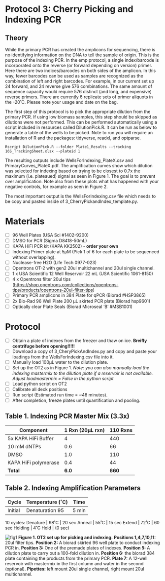 # Protocol 3: Cherry Picking and Indexing PCR

## Theory

While the primary PCR has created the amplicons for sequencing, there is no identifying information on the DNA to tell the sample of origin. This is the purpose of the indexing PCR. In the emp protocol, a single index/barcode is incorporated onto the reverse (or forward depending on version) primer. Here there are two indices/barcodes on both sides of the amplicon. In this way, fewer barcodes can be used as samples are recognized as the combination of left and right barcodes. For example, in our current set up 24 forward, and 24 reverse give 576 combinations. The same amount of sequence capacity would require 576 distinct (and long, and expensive) reverse primers. There are currently 6 replicate sets of primer aliquots in the -20˚C. Please note your usage and date on the bag.

The first step of this protocol is to pick the appropriate dilution from the primary PCR. If using low biomass samples, this step should be skipped as dilutions were not performed. This can be performed automatically using a script included in resources called DilutionPick.R. It can be run as below to generate a table of the wells to be picked. Note to run you will require an installation of R and the packages: tidyverse, readxl, and optparse.

```
Rscript DilutionPick.R --folder Plate1_Results --tracking 16S_TrackingSheet.xlsx --plateid 1
```

The resulting outputs include WellsForIndexing_PlateX.csv and PrimaryCurves_PlateX.pdf. The amplification curves show which dilution was selected for indexing based on trying to be closest to 0.7x the maximum (i.e. plateaued) signal as seen in Figure 1. The goal is to prevent over amplification. Note also from these plots what has happened with your negative controls, for example as seen in Figure 2.

The most important output is the WellsForIndexing.csv file which needs to be copy and pasted inside of 3_CherryPickandIndex_template.py.

# Materials
- [ ] 96 Well Plates (USA Sci #1402-9200)
- [ ] DMSO for PCR (Sigma D8418-50mL)
- [ ] KAPA HiFi PCR kit (KAPA KK2502) - **order your own**
- [ ] Indexing Primer plate at 5µM (Pick 1 of 6 for each plate to be sequenced without overlapping).
- [ ] Nuclease-free H2O (Life Tech 0977-023)
- [ ] Opentrons OT-2 with gen2 20ul multichannel and 20ul single channel.
- [ ] 1 x USA Scientific 12 Well Reservoir 22 mL (USA Scientific 1061-8150) 
- [ ] 4 x Opentrons filter 20ul tips (https://shop.opentrons.com/collections/opentrons-tips/products/opentrons-20ul-filter-tips)
- [ ] Primary PCR amplicons in 384 Plate for qPCR (Biorad #HSP3865)
- [ ] 2x Bio-Rad 96 Well Plate 200 µL skirted PCR plate  (Biorad hsp9601)
- [ ] Optically clear Plate Seals (Biorad Microseal ‘B’ #MSB1001)

# Protocol
- [ ] Obtain a plate of indexes from the freezer and thaw on ice. **Breifly centrifuge before opening!!!!!**
- [ ] Download a copy of 3_CheryPickAndIndex.py and copy and paste your loadings from the WellsForIndexing.csv file into it.
- [ ] Manually load 100µL water to the dilution plate.
- [ ] Set up the OT2 as in Figure 1. *Note: you can also manually load the indexing mastermix to the dilution plate if a reservoir is not available. Adjust  loadmastermix = False in the python script*
- [ ] Load python script on OT2
- [ ] Calibrate all deck positions
- [ ] Run script (Estimated run time = ~48 minutes).
- [ ] After completion, freeze plates until quantification and pooling.

## Table 1. Indexing PCR Master Mix (3.3x)

Component	| 1 Rxn (20µL rxn) | 110 Rxns
----------|------------------|----------
5x KAPA HiFi Buffer	| 4 | 440
10 mM dNTPs | 0.6 | 66
DMSO | 1.0 | 110
KAPA HiFi polymerase | 0.4 | 44
**Total**	| **6.0** | **660**

## Table 2. Indexing Amplification Parameters
Cycle | Temperature (˚C)	| Time
------|-------------------|------
Initial | Denaturation	95 | 	5 min
10 cycles:
Denature | 98˚C | 20 sec
Anneal | 55˚C | 15 sec
Extend | 72˚C | 60 sec
Holding	| 4˚C	Hold | (0 sec)

![fig1](https://github.com/jbisanz/AmpliconSeq/blob/master/images/indexinglayout.png)
**Figure 1. OT2 set up for picking and indexing.** **Positions 1,4,7,10,11:** 20ul filter tips. **Position 2:** A biorad skirted 96 well plate to conduct indexing PCR in. **Position 3:** One of the premade plates of indexes. **Position 5:** A dilution plate to carry out a 100-fold dilution in. **Position 6:** the biorad 384 plate containing the products from the primary PCR. **Plate 7:** A 12-well reservoir with mastermix in the first column and water in the second (optional). **Pipettes:** left mount 20ul single channel, right mount 20ul multichannel.
